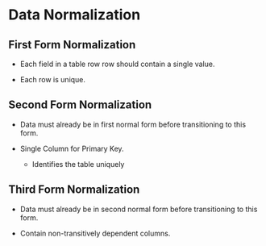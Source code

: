 # Data Normalization

## First Form Normalization

* Each field in a table row row should contain a single value.

* Each row is unique.

## Second Form Normalization

* Data must already be in first normal form before transitioning to this form.

* Single Column for Primary Key.

  * Identifies the table uniquely

## Third Form Normalization

* Data must already be in second normal form before transitioning to this form.

* Contain non-transitively dependent columns.

